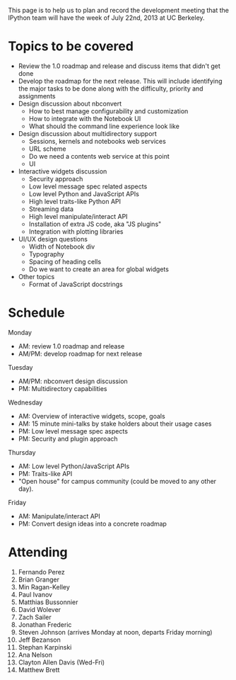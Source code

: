 This page is to help us to plan and record the development meeting that the IPython team will have the week of July 22nd, 2013 at UC Berkeley.

# Topics to be covered

* Review the 1.0 roadmap and release and discuss items that didn't get done
* Develop the roadmap for the next release. This will include identifying the major tasks to be done along with the difficulty, priority and assignments
* Design discussion about nbconvert
  - How to best manage configurability and customization
  - How to integrate with the Notebook UI
  - What should the command line experience look like
* Design discussion about multidirectory support
  - Sessions, kernels and notebooks web services
  - URL scheme
  - Do we need a contents web service at this point
  - UI
* Interactive widgets discussion
  - Security approach
  - Low level message spec related aspects
  - Low level Python and JavaScript APIs
  - High level traits-like Python API
  - Streaming data
  - High level manipulate/interact API
  - Installation of extra JS code, aka "JS plugins"
  - Integration with plotting libraries
* UI/UX design questions
  - Width of Notebook div
  - Typography
  - Spacing of heading cells
  - Do we want to create an area for global widgets
* Other topics
  - Format of JavaScript docstrings

# Schedule

Monday

* AM: review 1.0 roadmap and release
* AM/PM: develop roadmap for next release

Tuesday

* AM/PM: nbconvert design discussion
* PM: Multidirectory capabilities

Wednesday


* AM: Overview of interactive widgets, scope, goals
* AM: 15 minute mini-talks by stake holders about their usage cases
* PM: Low level message spec aspects
* PM: Security and plugin approach

Thursday

* AM: Low level Python/JavaScript APIs
* PM: Traits-like API
* "Open house" for campus community (could be moved to any other day).

Friday

* AM: Manipulate/interact API
* PM: Convert design ideas into a concrete roadmap

# Attending

1. Fernando Perez
2. Brian Granger
3. Min Ragan-Kelley
4. Paul Ivanov
5. Matthias Bussonnier
6. David Wolever
7. Zach Sailer
8. Jonathan Frederic
9. Steven Johnson (arrives Monday at noon, departs Friday morning)
10. Jeff Bezanson
11. Stephan Karpinski
12. Ana Nelson
13. Clayton Allen Davis (Wed-Fri)
14. Matthew Brett